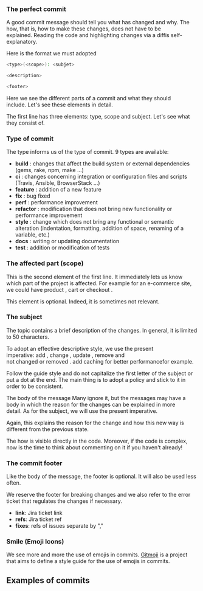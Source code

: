 ### The perfect commit
A good commit message should tell you what has changed and why. The how, that is, how to make these changes, does not have to be explained. Reading the code and highlighting changes via a diffis self-explanatory.


Here is the format we must adopted
```bash
<type>(<scope>): <subjet>

<description>

<footer>
```

Here we see the different parts of a commit and what they should include. Let's see these elements in detail.

The first line has three elements: type, scope and subject. Let's see what they consist of.


### Type of commit
The type informs us of the type of commit. 9 types are available:

- **build** : changes that affect the build system or external dependencies (gems, rake, npm, make ...)
- **ci** : changes concerning integration or configuration files and scripts (Travis, Ansible, BrowserStack ...)
- **feature** : addition of a new feature
- **fix** : bug fixed
- **perf** : performance improvement
- **refactor** : modification that does not bring new functionality or performance improvement
- **style** : change which does not bring any functional or semantic alteration (indentation, formatting, addition of space, renaming of a variable, etc.)
- **docs** : writing or updating documentation
- **test** : addition or modification of tests


### The affected part (**scope**)
This is the second element of the first line. It immediately lets us know which part of the project is affected. For example for an e-commerce site, we could have product , cart or checkout .

This element is optional. Indeed, it is sometimes not relevant.

### The subject
The topic contains a brief description of the changes. In general, it is limited to 50 characters.

To adopt an effective descriptive style, we use the present imperative: add , change , update , remove and not changed or removed . add caching for better performancefor example.

Follow the guide style and do not capitalize the first letter of the subject or put a dot at the end. The main thing is to adopt a policy and stick to it in order to be consistent.

The body of the message
Many ignore it, but the messages may have a body in which the reason for the changes can be explained in more detail. As for the subject, we will use the present imperative.

Again, this explains the reason for the change and how this new way is different from the previous state.

The how is visible directly in the code. Moreover, if the code is complex, now is the time to think about commenting on it if you haven't already!

### The commit footer
Like the body of the message, the footer is optional. It will also be used less often.

We reserve the footer for breaking changes and we also refer to the error ticket that regulates the changes if necessary.



- **link**: Jira ticket link
- **refs**: Jira ticket ref
- **fixes**: refs of issues separate by ","


### Smile (Emoji Icons)
We see more and more the use of emojis in commits. [Gitmoji](https://gitmoji.carloscuesta.me/) is a project that aims to define a style guide for the use of emojis in commits.




## Examples of commits



